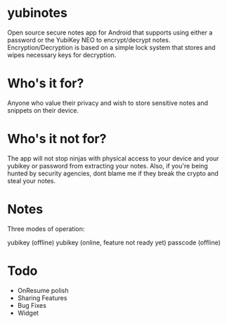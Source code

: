 yubinotes
=========

Open source secure notes app for Android that supports using either a password or the YubiKey NEO to encrypt/decrypt notes. Encryption/Decryption is based on a simple lock system that stores and wipes necessary keys for decryption. 

Who's it for?
======
Anyone who value their privacy and wish to store sensitive notes and snippets on their device. 

Who's it not for?
=====
The app will not stop ninjas with physical access to your device and your yubikey or password from extracting your notes. Also, if you're being hunted by security agencies, dont blame me if they break the crypto and steal your notes.

Notes
====

Three modes of operation:

yubikey (offline)
yubikey (online, feature not ready yet)
passcode (offline)

Todo
===
* OnResume polish
* Sharing Features
* Bug Fixes
* Widget


